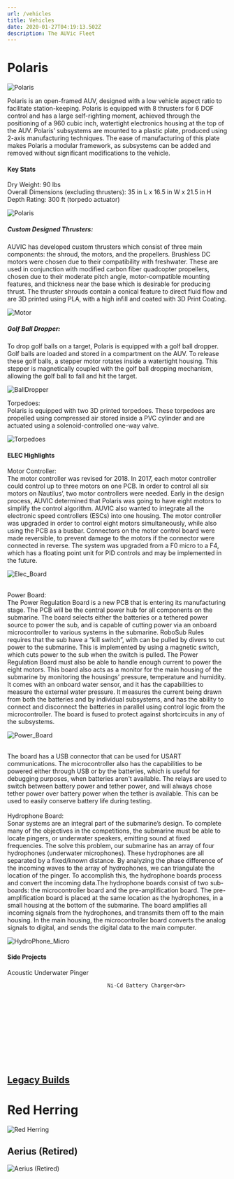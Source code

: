 ```yaml
---
url: /vehicles
title: Vehicles
date: 2020-01-27T04:19:13.502Z
description: The AUVic Fleet
---
```




# Polaris
![Polaris ](/img/uploads/AUVIC-2018-Final-Assembly-REV52.jpg)


Polaris is an open-framed AUV, designed with a low vehicle aspect ratio to facilitate station-keeping.
Polaris is equipped with 8 thrusters for 6 DOF control and has a large self-righting moment,
achieved through the positioning of a 960 cubic inch, watertight electronics housing at the top of the AUV.
Polaris’ subsystems are mounted to a plastic plate, produced using 2-axis manufacturing techniques.
The ease of manufacturing of this plate makes Polaris a modular framework, as subsystems can be added 
and removed without significant modifications to the vehicle.

<h4>Key Stats</h4>
	
<p>Dry Weight: 90 lbs<br>
									Overall Dimensions (excluding thrusters): 35 in L x 16.5 in W x 21.5 in H<br>
									Depth Rating: 300 ft (torpedo actuator)
								</p>




![Polaris ](/img/uploads/ezgif.com-crop.gif)




<h5>Custom Designed Thrusters: </h5>
									<p>
									AUVIC has developed custom thrusters which consist of three main components: the shroud, the motors, 
									and the propellers. Brushless DC motors were chosen due to their compatibility with freshwater. 
									These are used in conjunction with modified carbon fiber quadcopter propellers, 
									chosen due to their moderate pitch angle, motor-compatible mounting features, 
									and thickness near the base which is desirable for producing thrust. 
									The thruster shrouds contain a conical feature to direct fluid flow and are 3D printed using PLA, 
									with a high infill and coated with 3D Print Coating. </p>
									<div class="box alt">
										<div class="row uniform 50%">



![Motor](/img/uploads/motor_300px.png)


<h5>
									Golf Ball Dropper: </h5>
									<p>
									To drop golf balls on a target, Polaris is equipped with a golf ball dropper. 
									Golf balls are loaded and stored in a compartment on the AUV. To release these golf balls, 
									a stepper motor rotates inside a watertight housing. This stepper is magnetically coupled with the 
									golf ball dropping mechanism, allowing the golf ball to fall and hit the target.
									</p>


![BallDropper](/img/uploads/BallDropper1.jpg)



Torpedoes: <br>
									Polaris is equipped with two 3D printed torpedoes. These torpedoes are propelled using compressed air 
									stored inside a PVC cylinder and are actuated using a solenoid-controlled one-way valve. 
									<br>


![Torpedoes](/img/uploads/IMG-3933.jpg)



<h4>ELEC Highlights</h4>
									Motor Controller: <br>
									The motor controller was revised for 2018. In 2017, each motor controller could control up to 
									three motors on one PCB. In order to control all six motors on Nautilus’, two motor controllers were needed.  
									Early in the design process, AUVIC determined that Polaris was going to have eight motors to simplify 
									the control algorithm. AUVIC also wanted to integrate all the electronic speed controllers (ESCs) into one housing. The motor controller was upgraded in order to control eight motors simultaneously, while also using the PCB as a busbar. 
									Connectors on the motor control board were made reversible, to prevent damage to the motors if the 
									connector were connected in reverse. The system was upgraded from a F0 micro to a F4, 
									which has a floating point unit for PID controls and may be implemented in the future.
									<br>


![Elec_Board](/img/uploads/mc.png)

<br>
									Power Board: <br>
									The Power Regulation Board is a new PCB that is entering its manufacturing stage. The PCB will be the 
									central power hub for all components on the submarine. The board selects either the batteries or a tethered 
									power source to power the sub, and is capable of cutting power via an onboard microcontroller to various 
									systems in the submarine. RoboSub Rules requires that the sub have a “kill switch”, with can be pulled by 
									divers to cut power to the submarine. This is implemented by using a magnetic switch, which cuts power to 
									the sub when the switch is pulled. The Power Regulation Board must also be able to handle enough current 
									to power the eight motors. This board also acts as a monitor for the main housing of the submarine by 
									monitoring the housings’ pressure, temperature and humidity. It comes with an onboard water sensor, 
									and it has the capabilities to measure the external water pressure. It measures the current being 
									drawn from both the batteries and by individual subsystems, and has the ability to connect and disconnect 
									the batteries in parallel using control logic from the microcontroller. The board is fused to protect against 
									shortcircuits in any of the subsystems.
									<br>








![Power_Board](/img/uploads/power_board.png)

<br>
									The board has a USB connector that can be used for USART communications. 
									The microcontroller also has the capabilities to be powered either through USB or by the batteries, 
									which is useful for debugging purposes, when batteries aren't available. The relays are used to 
									switch between battery power and tether power, and will always chose tether power over battery power 
									when the tether is available. This can be used to easily conserve battery life during testing.
									<br>
									<br>
									Hydrophone Board: <br>
									Sonar systems are an integral part of the submarine’s design. To complete many of the objectives 
									in the competitions, the submarine must be able to locate pingers, or underwater speakers, 
									emitting sound at fixed frequencies. The solve this problem, our submarine has an array of 
									four hydrophones (underwater microphones). These hydrophones are all separated by a fixed/known 
									distance. By analyzing the phase difference of the incoming waves to the array of hydrophones, 
									we can triangulate the location of the pinger. To accomplish this, the hydrophone boards process 
									and convert the incoming data.The hydrophone boards consist of two sub-boards: the microcontroller
									board and the pre-amplification board. The pre-amplification board is placed at the same location 
									as the hydrophones, in a small housing at the bottom of the submarine. The board amplifies all incoming 
									signals from the hydrophones, and transmits them off to the main housing. In the main housing, the 
									microcontroller board converts the analog signals to digital, and sends the digital data to the main 
									computer.
									<br>




![HydroPhone_Micro](/img/uploads/hydrophone_micro.png)


<h4>Side Projects</h4>
									Acoustic Underwater Pinger<br>
									
									Ni-Cd Battery Charger<br>









<br/><br/><br/><br/><br/><br/><br/><br/><br/>


<h2><u> Legacy Builds </u></h2>


# Red Herring

![Red Herring](/img/uploads/red_herring4-620x304.png)


## Aerius (Retired)

![Aerius (Retired)](/img/uploads/aerius_1-300x225.jpg)
















